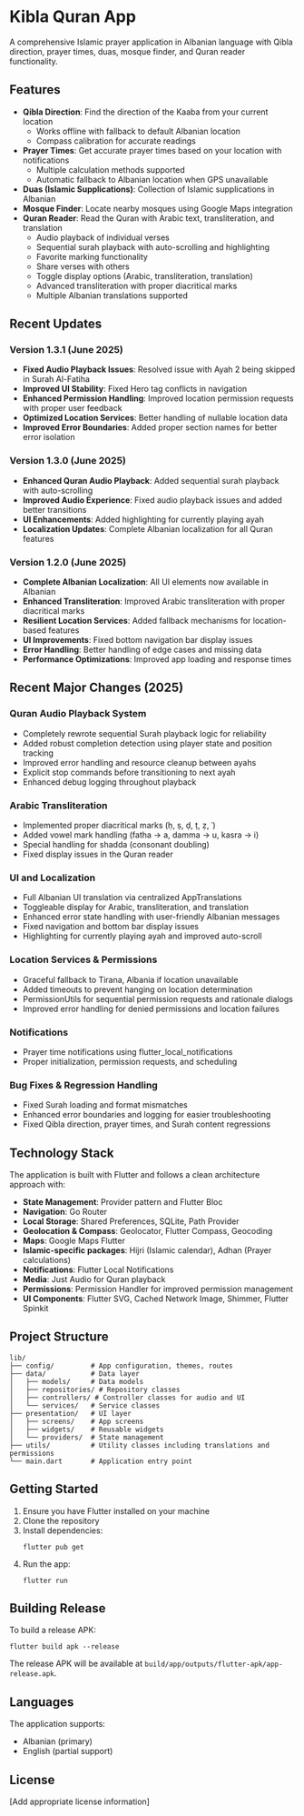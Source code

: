 # Kibla Quran App

A comprehensive Islamic prayer application in Albanian language with Qibla direction, prayer times, duas, mosque finder, and Quran reader functionality.

## Features

- **Qibla Direction**: Find the direction of the Kaaba from your current location
  - Works offline with fallback to default Albanian location
  - Compass calibration for accurate readings
- **Prayer Times**: Get accurate prayer times based on your location with notifications
  - Multiple calculation methods supported
  - Automatic fallback to Albanian location when GPS unavailable
- **Duas (Islamic Supplications)**: Collection of Islamic supplications in Albanian
- **Mosque Finder**: Locate nearby mosques using Google Maps integration
- **Quran Reader**: Read the Quran with Arabic text, transliteration, and translation
  - Audio playback of individual verses
  - Sequential surah playback with auto-scrolling and highlighting
  - Favorite marking functionality
  - Share verses with others
  - Toggle display options (Arabic, transliteration, translation)
  - Advanced transliteration with proper diacritical marks
  - Multiple Albanian translations supported

## Recent Updates

### Version 1.3.1 (June 2025)
- **Fixed Audio Playback Issues**: Resolved issue with Ayah 2 being skipped in Surah Al-Fatiha
- **Improved UI Stability**: Fixed Hero tag conflicts in navigation
- **Enhanced Permission Handling**: Improved location permission requests with proper user feedback
- **Optimized Location Services**: Better handling of nullable location data
- **Improved Error Boundaries**: Added proper section names for better error isolation

### Version 1.3.0 (June 2025)
- **Enhanced Quran Audio Playback**: Added sequential surah playback with auto-scrolling
- **Improved Audio Experience**: Fixed audio playback issues and added better transitions
- **UI Enhancements**: Added highlighting for currently playing ayah
- **Localization Updates**: Complete Albanian localization for all Quran features

### Version 1.2.0 (June 2025)
- **Complete Albanian Localization**: All UI elements now available in Albanian
- **Enhanced Transliteration**: Improved Arabic transliteration with proper diacritical marks
- **Resilient Location Services**: Added fallback mechanisms for location-based features
- **UI Improvements**: Fixed bottom navigation bar display issues
- **Error Handling**: Better handling of edge cases and missing data
- **Performance Optimizations**: Improved app loading and response times

## Recent Major Changes (2025)

### Quran Audio Playback System
- Completely rewrote sequential Surah playback logic for reliability
- Added robust completion detection using player state and position tracking
- Improved error handling and resource cleanup between ayahs
- Explicit stop commands before transitioning to next ayah
- Enhanced debug logging throughout playback

### Arabic Transliteration
- Implemented proper diacritical marks (ḥ, ṣ, ḍ, ṭ, ẓ, ʿ)
- Added vowel mark handling (fatha → a, damma → u, kasra → i)
- Special handling for shadda (consonant doubling)
- Fixed display issues in the Quran reader

### UI and Localization
- Full Albanian UI translation via centralized AppTranslations
- Toggleable display for Arabic, transliteration, and translation
- Enhanced error state handling with user-friendly Albanian messages
- Fixed navigation and bottom bar display issues
- Highlighting for currently playing ayah and improved auto-scroll

### Location Services & Permissions
- Graceful fallback to Tirana, Albania if location unavailable
- Added timeouts to prevent hanging on location determination
- PermissionUtils for sequential permission requests and rationale dialogs
- Improved error handling for denied permissions and location failures

### Notifications
- Prayer time notifications using flutter_local_notifications
- Proper initialization, permission requests, and scheduling

### Bug Fixes & Regression Handling
- Fixed Surah loading and format mismatches
- Enhanced error boundaries and logging for easier troubleshooting
- Fixed Qibla direction, prayer times, and Surah content regressions

## Technology Stack

The application is built with Flutter and follows a clean architecture approach with:

- **State Management**: Provider pattern and Flutter Bloc
- **Navigation**: Go Router
- **Local Storage**: Shared Preferences, SQLite, Path Provider
- **Geolocation & Compass**: Geolocator, Flutter Compass, Geocoding
- **Maps**: Google Maps Flutter
- **Islamic-specific packages**: Hijri (Islamic calendar), Adhan (Prayer calculations)
- **Notifications**: Flutter Local Notifications
- **Media**: Just Audio for Quran playback
- **Permissions**: Permission Handler for improved permission management
- **UI Components**: Flutter SVG, Cached Network Image, Shimmer, Flutter Spinkit

## Project Structure

```
lib/
├── config/         # App configuration, themes, routes
├── data/           # Data layer
│   ├── models/     # Data models
│   ├── repositories/ # Repository classes
│   ├── controllers/ # Controller classes for audio and UI
│   └── services/   # Service classes
├── presentation/   # UI layer
│   ├── screens/    # App screens
│   ├── widgets/    # Reusable widgets
│   └── providers/  # State management
├── utils/          # Utility classes including translations and permissions
└── main.dart       # Application entry point
```

## Getting Started

1. Ensure you have Flutter installed on your machine
2. Clone the repository
3. Install dependencies:
   ```
   flutter pub get
   ```
4. Run the app:
   ```
   flutter run
   ```

## Building Release

To build a release APK:

```
flutter build apk --release
```

The release APK will be available at `build/app/outputs/flutter-apk/app-release.apk`.

## Languages

The application supports:
- Albanian (primary)
- English (partial support)

## License

[Add appropriate license information]
